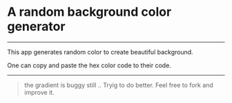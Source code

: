 # A random background color generator
---
This app generates random color to create beautiful background.

One can copy and paste the hex color code to their code.

---
> the gradient is buggy still .. Tryig to do better. Feel free to fork and improve it.


